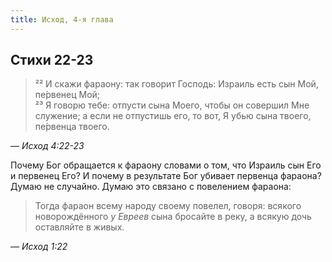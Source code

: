 ```yaml
---
title: Исход, 4-я глава
---
```


## Стихи 22-23

> ²² И скажи фараону: так говорит Господь: Израиль есть сын Мой, пе́рвенец Мой;  
> ²³ Я говорю тебе: отпусти сына Моего, чтобы он совершил Мне служение; а если не отпустишь его, то вот, Я убью сына твоего, пе́рвенца твоего.

— <cite>Исход&nbsp;4:22-23</cite>

Почему Бог обращается к фараону словами о том, что Израиль сын Его и первенец Его? И почему в результате Бог убивает первенца фараона?
Думаю не случайно. Думаю это связано с повелением фараона:

> Тогда фараон всему народу своему повелел, говоря: всякого новорождённого _у Евреев_ сына бросайте в реку, а всякую дочь оставляйте в живых. 

— <cite>Исход&nbsp;1:22</cite>

